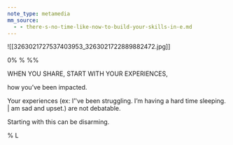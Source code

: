 ```yaml
---
note_type: metamedia
mm_source:
  - - there-s-no-time-like-now-to-build-your-skills-in-e.md
---
```


![[3263021727537403953_3263021722889882472.jpg]]

0% % %%

WHEN YOU SHARE,
START WITH
YOUR EXPERIENCES,

how you’ve been impacted.

Your experiences (ex: I’'ve been struggling.
I’m having a hard time sleeping. | am sad
and upset.) are not debatable.

Starting with this can be disarming.

%
L


